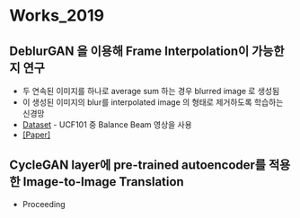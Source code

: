 # Works_2019

## DeblurGAN 을 이용해 Frame Interpolation이 가능한지 연구
* 두 연속된 이미지를 하나로 average sum 하는 경우 blurred image 로 생성됨
* 이 생성된 이미지의 blur를 interpolated image 의 형태로 제거하도록 학습하는 신경망
* [Dataset](https://www.crcv.ucf.edu/data/UCF101.php) - UCF101 중 Balance Beam 영상을 사용 
* [[Paper]](https://www.dbpia.co.kr/journal/articleDetail?nodeId=NODE08763313)

## CycleGAN layer에 pre-trained autoencoder를 적용한 Image-to-Image Translation
* Proceeding
